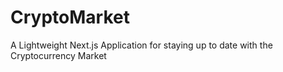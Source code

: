 # CryptoMarket
A Lightweight Next.js Application for staying up to date with the Cryptocurrency Market
